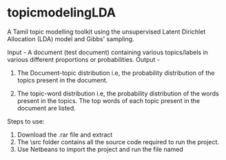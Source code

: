 # topicmodelingLDA
A Tamil topic modelling toolkit using the unsupervised Latent Dirichlet Allocation (LDA) model and Gibbs' sampling.  

Input - A document (test document) containing various topics/labels in various different proportions or probabilities.
Output -
1. The Document-topic distribution i.e, the probability distribution of the topics present in the document.

2. The topic-word distribution i.e, the probability distribution of the words present in the topics. The top words of each                topic present in the document are listed.

Steps to use:
1. Download the .rar file and extract
2. The \src folder contains all the source code required to run the project. 
3. Use Netbeans to import the project and run the file named 
